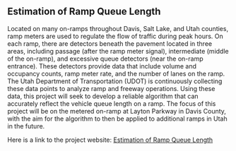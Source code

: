 ## Estimation of Ramp Queue Length

Located on many on-ramps throughout Davis, Salt Lake, and Utah counties, ramp meters are used to regulate the flow of traffic during peak hours. On each ramp, there are detectors beneath the pavement located in three areas, including passage (after the ramp meter signal), intermediate (middle of the on-ramp), and excessive queue detectors (near the on-ramp entrance). These detectors provide data that include volume and occupancy counts, ramp meter rate, and the number of lanes on the ramp. The Utah Department of Transportation (UDOT) is continuously collecting these data points to analyze ramp and freeway operations. Using these data, this project will seek to develop a reliable algorithm that can accurately reflect the vehicle queue length on a ramp. The focus of this project will be on the metered on-ramp at Layton Parkway in Davis County, with the aim for the algorithm to then be applied to additional ramps in Utah in the future.

Here is a link to the project website: [Estimation of Ramp Queue Length](https://t-daines.github.io/ceen594r_term_project/)